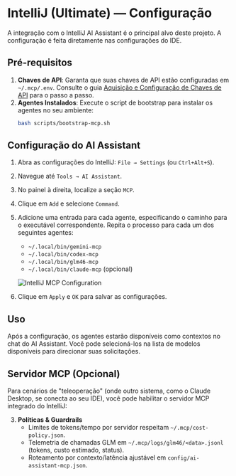 # IntelliJ (Ultimate) — Configuração

A integração com o IntelliJ AI Assistant é o principal alvo deste projeto. A configuração é feita diretamente nas configurações do IDE.

## Pré-requisitos

1.  **Chaves de API**: Garanta que suas chaves de API estão configuradas em `~/.mcp/.env`. Consulte o guia [Aquisição e Configuração de Chaves de API](../keys.md) para o passo a passo.
2.  **Agentes Instalados**: Execute o script de bootstrap para instalar os agentes no seu ambiente:
    ```bash
    bash scripts/bootstrap-mcp.sh
    ```

## Configuração do AI Assistant

1.  Abra as configurações do IntelliJ: `File → Settings` (ou `Ctrl+Alt+S`).
2.  Navegue até `Tools → AI Assistant`.
3.  No painel à direita, localize a seção `MCP`.
4.  Clique em `Add` e selecione `Command`.
5.  Adicione uma entrada para cada agente, especificando o caminho para o executável correspondente. Repita o processo para cada um dos seguintes agentes:

    *   `~/.local/bin/gemini-mcp`
    *   `~/.local/bin/codex-mcp`
    *   `~/.local/bin/glm46-mcp`
    *   `~/.local/bin/claude-mcp` (opcional)

    ![IntelliJ MCP Configuration](https://i.imgur.com/example.png) <!-- Imagem de exemplo -->

6.  Clique em `Apply` e `OK` para salvar as configurações.

## Uso

Após a configuração, os agentes estarão disponíveis como contextos no chat do AI Assistant. Você pode selecioná-los na lista de modelos disponíveis para direcionar suas solicitações.

## Servidor MCP (Opcional)

Para cenários de "teleoperação" (onde outro sistema, como o Claude Desktop, se conecta ao seu IDE), você pode habilitar o servidor MCP integrado do IntelliJ:

3) **Políticas & Guardrails**
   - Limites de tokens/tempo por servidor respeitam `~/.mcp/cost-policy.json`.
   - Telemetria de chamadas GLM em `~/.mcp/logs/glm46/<data>.jsonl` (tokens, custo estimado, status).
   - Roteamento por contexto/latência ajustável em `config/ai-assistant-mcp.json`.
